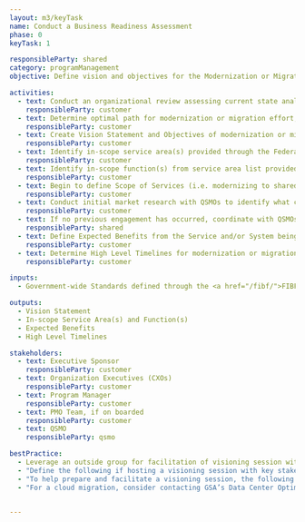 ```yaml
---
layout: m3/keyTask
name: Conduct a Business Readiness Assessment
phase: 0
keyTask: 1

responsibleParty: shared
category: programManagement
objective: Define vision and objectives for the Modernization or Migration to Common Solution.

activities:
  - text: Conduct an organizational review assessing current state analysis to identify potential areas for a modernization or migration effort
    responsibleParty: customer
  - text: Determine optimal path for modernization or migration effort; keeping services in-house or moving to an external shared service solution (look to the Embarking On Shared Services Strategies Tool)
    responsibleParty: customer
  - text: Create Vision Statement and Objectives of modernization or migration
    responsibleParty: customer
  - text: Identify in-scope service area(s) provided through the Federal Integrated Business Framework (FIBF) website (e.g. financial management, human capital, acquisition, grants management, travel)
    responsibleParty: customer
  - text: Identify in-scope function(s) from service area list provided through FIBF website
    responsibleParty: customer
  - text: Begin to define Scope of Services (i.e. modernizing to shared system, migrating to shared transaction processing service(s), or both)
    responsibleParty: customer
  - text: Conduct initial market research with QSMOs to identify what currently exists in the QSMO Marketplace
    responsibleParty: customer
  - text: If no previous engagement has occurred, coordinate with QSMOs for costing information, additional detail, and Investment Action Planning (IAP) discussions
    responsibleParty: shared
  - text: Define Expected Benefits from the Service and/or System being acquired
    responsibleParty: customer
  - text: Determine High Level Timelines for modernization or migration
    responsibleParty: customer

inputs:
  - Government-wide Standards defined through the <a href="/fibf/">FIBF website</a>

outputs:
  - Vision Statement
  - In-scope Service Area(s) and Function(s)
  - Expected Benefits
  - High Level Timelines

stakeholders:
  - text: Executive Sponsor
    responsibleParty: customer
  - text: Organization Executives (CXOs)
    responsibleParty: customer
  - text: Program Manager
    responsibleParty: customer
  - text: PMO Team, if on boarded
    responsibleParty: customer
  - text: QSMO
    responsibleParty: qsmo

bestPractice:
  - Leverage an outside group for facilitation of visioning session with organization executives. Consider contacting <a href="mailto:ussm.m3@gsa.gov">ussm.m3@gsa.gov</a> for facilitation services
  - "Define the following if hosting a visioning session with key stakeholders: vision statement and objectives, identify which service areas will be migrated to a common solution, identify functions available through the <a href='/fibf/'>FIBF</a>, expected benefits from the Service and/or System being acquired, and high level timelines"
  - "To help prepare and facilitate a visioning session, the following documents can be utilized: search “Establish or Update your Vision Statement” on <a href='https://www.pic.gov/'>pic.gov</a> to define vision, leverage the Goal Playbook to create goals or search “Set or Revise Goals” on <a href='https://www.pic.gov/'>pic.gov</a>, and search “Outcomes Matrix” on <a href='https://www.pic.gov/'>pic.gov</a> to help define the end state"
  - "For a cloud migration, consider contacting GSA’s Data Center Optimization Initiative (DCOI) at <a href='mailto:dcoi@gsa.gov'>dcoi@gsa.gov</a> and reviewing the following resources in MAX: “Cloud Readiness: Preparing Your Agency for Migration”, “Key Cost Considerations for Agencies Planning Cloud Migration”, “DCOI PMO IaaS Considerations for the Data Center Community”"


---
```

